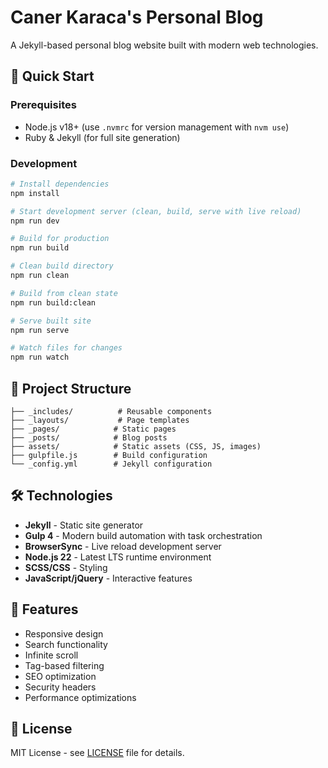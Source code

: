 # Caner Karaca's Personal Blog

A Jekyll-based personal blog website built with modern web technologies.

## 🚀 Quick Start

### Prerequisites
- Node.js v18+ (use `.nvmrc` for version management with `nvm use`)
- Ruby & Jekyll (for full site generation)

### Development

```bash
# Install dependencies
npm install

# Start development server (clean, build, serve with live reload)
npm run dev

# Build for production
npm run build

# Clean build directory
npm run clean

# Build from clean state
npm run build:clean

# Serve built site
npm run serve

# Watch files for changes
npm run watch
```

## 📁 Project Structure

```
├── _includes/          # Reusable components
├── _layouts/           # Page templates  
├── _pages/            # Static pages
├── _posts/            # Blog posts
├── assets/            # Static assets (CSS, JS, images)
├── gulpfile.js        # Build configuration
└── _config.yml        # Jekyll configuration
```

## 🛠️ Technologies

- **Jekyll** - Static site generator
- **Gulp 4** - Modern build automation with task orchestration
- **BrowserSync** - Live reload development server
- **Node.js 22** - Latest LTS runtime environment
- **SCSS/CSS** - Styling
- **JavaScript/jQuery** - Interactive features

## 🔧 Features

- Responsive design
- Search functionality
- Infinite scroll
- Tag-based filtering
- SEO optimization
- Security headers
- Performance optimizations

## 📝 License

MIT License - see [LICENSE](LICENSE) file for details.